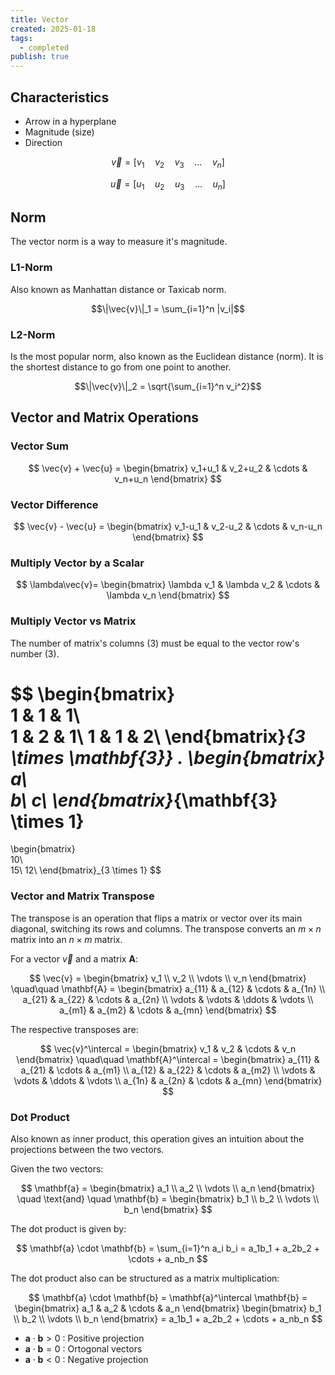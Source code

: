 ```yaml
---
title: Vector
created: 2025-01-18
tags:
  - completed
publish: true
---
```

## Characteristics

- Arrow in a hyperplane
- Magnitude (size)
- Direction

$$\vec{v} = [v_{1} \quad v_{2} \quad v_{3} \quad ... \quad v_{n}]$$

$$\vec{u} = [u_{1} \quad u_{2} \quad u_{3} \quad ... \quad u_{n}]$$

## Norm

The vector norm is a way to measure it's magnitude.

### L1-Norm

Also known as Manhattan distance or Taxicab norm.

$$\|\vec{v}\|_1 = \sum_{i=1}^n |v_i|$$

### L2-Norm

Is the most popular norm, also known as the Euclidean distance (norm). It is the shortest distance to go from one point to another.

$$\|\vec{v}\|_2 = \sqrt{\sum_{i=1}^n v_i^2}$$

## Vector and Matrix Operations

### Vector Sum

$$
\vec{v} + \vec{u} = \begin{bmatrix} v_1+u_1 & v_2+u_2 & \cdots & v_n+u_n \end{bmatrix}
$$

### Vector Difference

$$
\vec{v} - \vec{u} = \begin{bmatrix} v_1-u_1 & v_2-u_2 & \cdots & v_n-u_n \end{bmatrix}
$$

### Multiply Vector by a Scalar

$$
\lambda\vec{v}= \begin{bmatrix} \lambda v_1 & \lambda v_2 & \cdots & \lambda v_n \end{bmatrix}
$$

### Multiply Vector vs Matrix

The number of matrix's columns $(3)$ must be equal to the vector row's number $(3)$.

$$
\begin{bmatrix}  
1 & 1 & 1\\  
1 & 2 & 1\\
1 & 1 & 2\\
\end{bmatrix}_{3 \times \mathbf{3}}
.
\begin{bmatrix}  
a\\  
b\\
c\\
\end{bmatrix}_{\mathbf{3} \times 1}
=
\begin{bmatrix}  
10\\  
15\\
12\\
\end{bmatrix}_{3 \times 1}
$$

### Vector and Matrix Transpose

The transpose is an operation that flips a matrix or vector over its main diagonal, switching its rows and columns. The transpose converts an $m\times n$ matrix into an $n\times m$ matrix.

For a vector $\vec{v}$ and a matrix $\mathbf{A}$:

$$
\vec{v} = \begin{bmatrix} v_1 \\ v_2 \\ \vdots \\ v_n \end{bmatrix}
\quad\quad
\mathbf{A} = \begin{bmatrix} a_{11} & a_{12} & \cdots & a_{1n} \\ a_{21} & a_{22} & \cdots & a_{2n} \\ \vdots & \vdots & \ddots & \vdots \\ a_{m1} & a_{m2} & \cdots & a_{mn} \end{bmatrix}
$$

The respective transposes are:

$$
\vec{v}^\intercal = \begin{bmatrix} v_1 & v_2 & \cdots & v_n \end{bmatrix}
\quad\quad
\mathbf{A}^\intercal = \begin{bmatrix} a_{11} & a_{21} & \cdots & a_{m1} \\ a_{12} & a_{22} & \cdots & a_{m2} \\ \vdots & \vdots & \ddots & \vdots \\ a_{1n} & a_{2n} & \cdots & a_{mn} \end{bmatrix}
$$

### Dot Product

Also known as inner product, this operation gives an intuition about the projections between the two vectors.

Given the two vectors:

$$
\mathbf{a} = \begin{bmatrix} a_1 \\ a_2 \\ \vdots \\ a_n \end{bmatrix} \quad \text{and} \quad \mathbf{b} = \begin{bmatrix} b_1 \\ b_2 \\ \vdots \\ b_n \end{bmatrix} 
$$

The dot product is given by:

$$
\mathbf{a} \cdot \mathbf{b} = \sum_{i=1}^n a_i b_i = a_1b_1 + a_2b_2 + \cdots + a_nb_n
$$

The dot product also can be structured as a matrix multiplication:

$$
\mathbf{a} \cdot \mathbf{b} = \mathbf{a}^\intercal \mathbf{b} = \begin{bmatrix} a_1 & a_2 & \cdots & a_n \end{bmatrix} \begin{bmatrix} b_1 \\ b_2 \\ \vdots \\ b_n \end{bmatrix} = a_1b_1 + a_2b_2 + \cdots + a_nb_n
$$

- $\mathbf{a} \cdot \mathbf{b} > 0$ : Positive projection
- $\mathbf{a} \cdot \mathbf{b} = 0$ : Ortogonal vectors
- $\mathbf{a} \cdot \mathbf{b} < 0$ : Negative projection